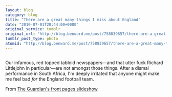 ```yaml
---
layout: blog
category: blog
title: "There are a great many things I miss about England"
date: "2010-07-01T20:44:00+0000"
original_service: tumblr
original_url: "http://blog.benward.me/post/758839657/there-are-a-great-many-things-i-miss-about"
tumblr_post_type: photo
atomid: "http://blog.benward.me/post/758839657/there-are-a-great-many-things-i-miss-about"
---
```

<figure class="photo">
  <img src="http://benward.me/res/tumblr/media/758839657/0.jpg" alt="">
</figure>

Our infamous, red topped tabloid newspapers—and that utter fuck Richard Littlejohn in particular—are not amongst those things. After a dismal performance in South Africa, I'm deeply irritated that anyone might make me feel bad _for_ the England football team.

From [The Guardian's front pages slideshow](http://www.guardian.co.uk/media/gallery/2010/jun/28/world-cup-2010-newspapers).